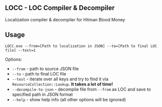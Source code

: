 LOCC - LOC Compiler & Decompiler
--------------------------------

 Localization compiler & decompiler for Hitman Blood Money
 
Usage
-----

```
LOCC.exe --from=[Path to localization in JSON] --to=[Path to final LOC file] --test=1
```

Options:

 * `--from` - path to source JSON file
 * `--to` - path to final LOC file
 * `--test` - iterate over all keys and try to find it via `ResourceCollection::Lookup`. **It takes a lot of time!**
 * `--decompile-to-json` - decompile file from `--from` as LOC and save to specified path in JSON format
 * `--help` - show help info (all other options will be ignored)